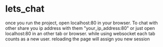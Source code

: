 # lets_chat
once you run the project, open localhost:80 in your browser. To chat with other share you ip address with them "your_ip_address:80" or just
open localhost:80 in an other tab or browser. 
while using websocket each tab counts as a new user. 
reloading the page will assign you new session 
